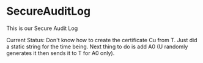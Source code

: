 # SecureAuditLog

This is our Secure Audit Log

Current Status:
Don't know how to create the certificate Cu from T. Just did a static string for the time being.
Next thing to do is add A0 (U randomly generates it then sends it to T for A0 only).